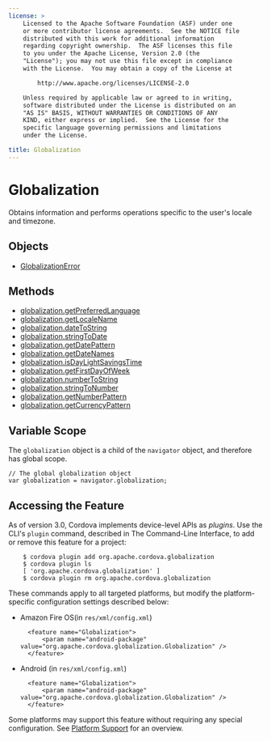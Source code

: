 ```yaml
---
license: >
    Licensed to the Apache Software Foundation (ASF) under one
    or more contributor license agreements.  See the NOTICE file
    distributed with this work for additional information
    regarding copyright ownership.  The ASF licenses this file
    to you under the Apache License, Version 2.0 (the
    "License"); you may not use this file except in compliance
    with the License.  You may obtain a copy of the License at

        http://www.apache.org/licenses/LICENSE-2.0

    Unless required by applicable law or agreed to in writing,
    software distributed under the License is distributed on an
    "AS IS" BASIS, WITHOUT WARRANTIES OR CONDITIONS OF ANY
    KIND, either express or implied.  See the License for the
    specific language governing permissions and limitations
    under the License.

title: Globalization
---
```


# Globalization

Obtains information and performs operations specific to the user's
locale and timezone.

## Objects

- [GlobalizationError](GlobalizationError/globalizationerror.html)

## Methods

- [globalization.getPreferredLanguage](globalization.getPreferredLanguage.html)
- [globalization.getLocaleName](globalization.getLocaleName.html)
- [globalization.dateToString](globalization.dateToString.html)
- [globalization.stringToDate](globalization.stringToDate.html)
- [globalization.getDatePattern](globalization.getDatePattern.html)
- [globalization.getDateNames](globalization.getDateNames.html)
- [globalization.isDayLightSavingsTime](globalization.isDayLightSavingsTime.html)
- [globalization.getFirstDayOfWeek](globalization.getFirstDayOfWeek.html)
- [globalization.numberToString](globalization.numberToString.html)
- [globalization.stringToNumber](globalization.stringToNumber.html)
- [globalization.getNumberPattern](globalization.getNumberPattern.html)
- [globalization.getCurrencyPattern](globalization.getCurrencyPattern.html)

## Variable Scope

The `globalization` object is a child of the `navigator` object, and
therefore has global scope.

    // The global globalization object
    var globalization = navigator.globalization;

## Accessing the Feature

As of version 3.0, Cordova implements device-level APIs as _plugins_.
Use the CLI's `plugin` command, described in The Command-Line
Interface, to add or remove this feature for a project:

        $ cordova plugin add org.apache.cordova.globalization
        $ cordova plugin ls
        [ 'org.apache.cordova.globalization' ]
        $ cordova plugin rm org.apache.cordova.globalization

These commands apply to all targeted platforms, but modify the
platform-specific configuration settings described below:

* Amazon Fire OS(in `res/xml/config.xml`)

        <feature name="Globalization">
            <param name="android-package" value="org.apache.cordova.globalization.Globalization" />
        </feature>

* Android (in `res/xml/config.xml`)

        <feature name="Globalization">
            <param name="android-package" value="org.apache.cordova.globalization.Globalization" />
        </feature>

Some platforms may support this feature without requiring any special
configuration.  See [Platform Support](../../guide/support/index.html) for an overview.

